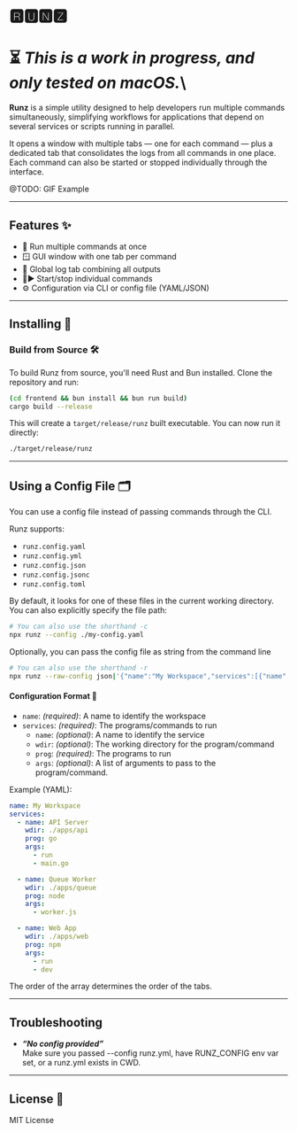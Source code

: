 # 🆁🆄🅽🆉


# ⏳ ***This is a work in progress, and only tested on macOS.***\


**Runz** is a simple utility designed to help developers run multiple commands simultaneously, simplifying workflows for applications that depend on several services or scripts running in parallel.

It opens a window with multiple tabs — one for each command — plus a dedicated tab that consolidates the logs from all commands in one place. Each command can also be started or stopped individually through the interface.

@TODO: GIF Example

---

## Features ✨

- 🧵 Run multiple commands at once
- 🪟 GUI window with one tab per command
- 📜 Global log tab combining all outputs
- 🛑▶️ Start/stop individual commands
- ⚙️ Configuration via CLI or config file (YAML/JSON)

---

## Installing 🧪

### Build from Source 🛠️

To build Runz from source, you'll need Rust and Bun installed. Clone the repository and run:

```sh
(cd frontend && bun install && bun run build)
cargo build --release
```

This will create a `target/release/runz` built executable. You can now run it directly:

```sh
./target/release/runz
```

---

## Using a Config File 🗂️

You can use a config file instead of passing commands through the CLI.

Runz supports:
- `runz.config.yaml`
- `runz.config.yml`
- `runz.config.json`
- `runz.config.jsonc`
- `runz.config.toml`

By default, it looks for one of these files in the current working directory. You can also explicitly specify the file path:

```sh
# You can also use the shorthand -c
npx runz --config ./my-config.yaml
```

Optionally, you can pass the config file as string from the command line

```sh
# You can also use the shorthand -r
npx runz --raw-config json|'{"name":"My Workspace","services":[{"name":"API Server","wdir":"./apps/api","prog":"go","args":["run","main.go"]},{"name":"Queue Worker","wdir":"./apps/queue","prog":"node","args":["worker.js"]},{"name":"Web App","wdir":"./apps/web","prog":"npm","args":["run","dev"]}]}'"
```

#### Configuration Format 🧾

- `name`: *(required)*: A name to identify the workspace
- `services`: *(required)*: The programs/commands to run
  - `name`: *(optional)*: A name to identify the service
  - `wdir`: *(optional)*: The working directory for the program/command
  - `prog`: *(required)*: The programs to run
  - `args`: *(optional)*: A list of arguments to pass to the program/command.

Example (YAML):

```yaml
name: My Workspace
services:
  - name: API Server
    wdir: ./apps/api
    prog: go
    args:
      - run
      - main.go

  - name: Queue Worker
    wdir: ./apps/queue
    prog: node
    args:
      - worker.js

  - name: Web App
    wdir: ./apps/web
    prog: npm
    args:
      - run
      - dev
```

The order of the array determines the order of the tabs.

---

## Troubleshooting
- ***“No config provided”***\
Make sure you passed --config runz.yml, have RUNZ_CONFIG env var set, or a runz.yml exists in CWD.

---

## License 📄

MIT License
